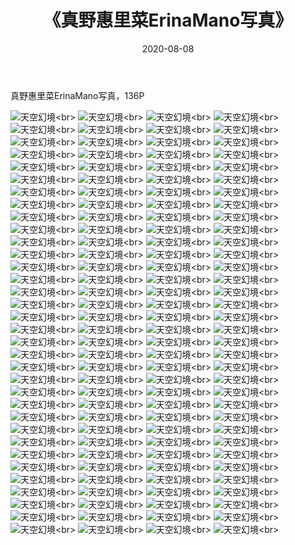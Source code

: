 ﻿---
layout: post
title: 《真野惠里菜ErinaMano写真》
date: 2020-08-08
img: http://photo.orgx.cf/%E6%80%A7%E6%84%9F/2019/真野惠里菜ErinaMano写真/000.jpg
tags: [美女,性感,泳衣]
---

真野惠里菜ErinaMano写真，136P

![天空幻境](http://photo.orgx.cf/%E6%80%A7%E6%84%9F/2019/真野惠里菜ErinaMano写真/001.jpg''天空幻境'')<br>
![天空幻境](http://photo.orgx.cf/%E6%80%A7%E6%84%9F/2019/真野惠里菜ErinaMano写真/002.jpg''天空幻境'')<br>
![天空幻境](http://photo.orgx.cf/%E6%80%A7%E6%84%9F/2019/真野惠里菜ErinaMano写真/003.jpg''天空幻境'')<br>
![天空幻境](http://photo.orgx.cf/%E6%80%A7%E6%84%9F/2019/真野惠里菜ErinaMano写真/004.jpg''天空幻境'')<br>
![天空幻境](http://photo.orgx.cf/%E6%80%A7%E6%84%9F/2019/真野惠里菜ErinaMano写真/005.jpg''天空幻境'')<br>
![天空幻境](http://photo.orgx.cf/%E6%80%A7%E6%84%9F/2019/真野惠里菜ErinaMano写真/006.jpg''天空幻境'')<br>
![天空幻境](http://photo.orgx.cf/%E6%80%A7%E6%84%9F/2019/真野惠里菜ErinaMano写真/007.jpg''天空幻境'')<br>
![天空幻境](http://photo.orgx.cf/%E6%80%A7%E6%84%9F/2019/真野惠里菜ErinaMano写真/008.jpg''天空幻境'')<br>
![天空幻境](http://photo.orgx.cf/%E6%80%A7%E6%84%9F/2019/真野惠里菜ErinaMano写真/009.jpg''天空幻境'')<br>
![天空幻境](http://photo.orgx.cf/%E6%80%A7%E6%84%9F/2019/真野惠里菜ErinaMano写真/010.jpg''天空幻境'')<br>
![天空幻境](http://photo.orgx.cf/%E6%80%A7%E6%84%9F/2019/真野惠里菜ErinaMano写真/011.jpg''天空幻境'')<br>
![天空幻境](http://photo.orgx.cf/%E6%80%A7%E6%84%9F/2019/真野惠里菜ErinaMano写真/012.jpg''天空幻境'')<br>
![天空幻境](http://photo.orgx.cf/%E6%80%A7%E6%84%9F/2019/真野惠里菜ErinaMano写真/013.jpg''天空幻境'')<br>
![天空幻境](http://photo.orgx.cf/%E6%80%A7%E6%84%9F/2019/真野惠里菜ErinaMano写真/014.jpg''天空幻境'')<br>
![天空幻境](http://photo.orgx.cf/%E6%80%A7%E6%84%9F/2019/真野惠里菜ErinaMano写真/015.jpg''天空幻境'')<br>
![天空幻境](http://photo.orgx.cf/%E6%80%A7%E6%84%9F/2019/真野惠里菜ErinaMano写真/016.jpg''天空幻境'')<br>
![天空幻境](http://photo.orgx.cf/%E6%80%A7%E6%84%9F/2019/真野惠里菜ErinaMano写真/017.jpg''天空幻境'')<br>
![天空幻境](http://photo.orgx.cf/%E6%80%A7%E6%84%9F/2019/真野惠里菜ErinaMano写真/018.jpg''天空幻境'')<br>
![天空幻境](http://photo.orgx.cf/%E6%80%A7%E6%84%9F/2019/真野惠里菜ErinaMano写真/019.jpg''天空幻境'')<br>
![天空幻境](http://photo.orgx.cf/%E6%80%A7%E6%84%9F/2019/真野惠里菜ErinaMano写真/020.jpg''天空幻境'')<br>
![天空幻境](http://photo.orgx.cf/%E6%80%A7%E6%84%9F/2019/真野惠里菜ErinaMano写真/021.jpg''天空幻境'')<br>
![天空幻境](http://photo.orgx.cf/%E6%80%A7%E6%84%9F/2019/真野惠里菜ErinaMano写真/022.jpg''天空幻境'')<br>
![天空幻境](http://photo.orgx.cf/%E6%80%A7%E6%84%9F/2019/真野惠里菜ErinaMano写真/023.jpg''天空幻境'')<br>
![天空幻境](http://photo.orgx.cf/%E6%80%A7%E6%84%9F/2019/真野惠里菜ErinaMano写真/024.jpg''天空幻境'')<br>
![天空幻境](http://photo.orgx.cf/%E6%80%A7%E6%84%9F/2019/真野惠里菜ErinaMano写真/025.jpg''天空幻境'')<br>
![天空幻境](http://photo.orgx.cf/%E6%80%A7%E6%84%9F/2019/真野惠里菜ErinaMano写真/026.jpg''天空幻境'')<br>
![天空幻境](http://photo.orgx.cf/%E6%80%A7%E6%84%9F/2019/真野惠里菜ErinaMano写真/027.jpg''天空幻境'')<br>
![天空幻境](http://photo.orgx.cf/%E6%80%A7%E6%84%9F/2019/真野惠里菜ErinaMano写真/028.jpg''天空幻境'')<br>
![天空幻境](http://photo.orgx.cf/%E6%80%A7%E6%84%9F/2019/真野惠里菜ErinaMano写真/029.jpg''天空幻境'')<br>
![天空幻境](http://photo.orgx.cf/%E6%80%A7%E6%84%9F/2019/真野惠里菜ErinaMano写真/030.jpg''天空幻境'')<br>
![天空幻境](http://photo.orgx.cf/%E6%80%A7%E6%84%9F/2019/真野惠里菜ErinaMano写真/031.jpg''天空幻境'')<br>
![天空幻境](http://photo.orgx.cf/%E6%80%A7%E6%84%9F/2019/真野惠里菜ErinaMano写真/032.jpg''天空幻境'')<br>
![天空幻境](http://photo.orgx.cf/%E6%80%A7%E6%84%9F/2019/真野惠里菜ErinaMano写真/033.jpg''天空幻境'')<br>
![天空幻境](http://photo.orgx.cf/%E6%80%A7%E6%84%9F/2019/真野惠里菜ErinaMano写真/034.jpg''天空幻境'')<br>
![天空幻境](http://photo.orgx.cf/%E6%80%A7%E6%84%9F/2019/真野惠里菜ErinaMano写真/035.jpg''天空幻境'')<br>
![天空幻境](http://photo.orgx.cf/%E6%80%A7%E6%84%9F/2019/真野惠里菜ErinaMano写真/036.jpg''天空幻境'')<br>
![天空幻境](http://photo.orgx.cf/%E6%80%A7%E6%84%9F/2019/真野惠里菜ErinaMano写真/037.jpg''天空幻境'')<br>
![天空幻境](http://photo.orgx.cf/%E6%80%A7%E6%84%9F/2019/真野惠里菜ErinaMano写真/038.jpg''天空幻境'')<br>
![天空幻境](http://photo.orgx.cf/%E6%80%A7%E6%84%9F/2019/真野惠里菜ErinaMano写真/039.jpg''天空幻境'')<br>
![天空幻境](http://photo.orgx.cf/%E6%80%A7%E6%84%9F/2019/真野惠里菜ErinaMano写真/040.jpg''天空幻境'')<br>
![天空幻境](http://photo.orgx.cf/%E6%80%A7%E6%84%9F/2019/真野惠里菜ErinaMano写真/041.jpg''天空幻境'')<br>
![天空幻境](http://photo.orgx.cf/%E6%80%A7%E6%84%9F/2019/真野惠里菜ErinaMano写真/042.jpg''天空幻境'')<br>
![天空幻境](http://photo.orgx.cf/%E6%80%A7%E6%84%9F/2019/真野惠里菜ErinaMano写真/043.jpg''天空幻境'')<br>
![天空幻境](http://photo.orgx.cf/%E6%80%A7%E6%84%9F/2019/真野惠里菜ErinaMano写真/044.jpg''天空幻境'')<br>
![天空幻境](http://photo.orgx.cf/%E6%80%A7%E6%84%9F/2019/真野惠里菜ErinaMano写真/045.jpg''天空幻境'')<br>
![天空幻境](http://photo.orgx.cf/%E6%80%A7%E6%84%9F/2019/真野惠里菜ErinaMano写真/046.jpg''天空幻境'')<br>
![天空幻境](http://photo.orgx.cf/%E6%80%A7%E6%84%9F/2019/真野惠里菜ErinaMano写真/047.jpg''天空幻境'')<br>
![天空幻境](http://photo.orgx.cf/%E6%80%A7%E6%84%9F/2019/真野惠里菜ErinaMano写真/048.jpg''天空幻境'')<br>
![天空幻境](http://photo.orgx.cf/%E6%80%A7%E6%84%9F/2019/真野惠里菜ErinaMano写真/049.jpg''天空幻境'')<br>
![天空幻境](http://photo.orgx.cf/%E6%80%A7%E6%84%9F/2019/真野惠里菜ErinaMano写真/050.jpg''天空幻境'')<br>
![天空幻境](http://photo.orgx.cf/%E6%80%A7%E6%84%9F/2019/真野惠里菜ErinaMano写真/051.jpg''天空幻境'')<br>
![天空幻境](http://photo.orgx.cf/%E6%80%A7%E6%84%9F/2019/真野惠里菜ErinaMano写真/052.jpg''天空幻境'')<br>
![天空幻境](http://photo.orgx.cf/%E6%80%A7%E6%84%9F/2019/真野惠里菜ErinaMano写真/053.jpg''天空幻境'')<br>
![天空幻境](http://photo.orgx.cf/%E6%80%A7%E6%84%9F/2019/真野惠里菜ErinaMano写真/054.jpg''天空幻境'')<br>
![天空幻境](http://photo.orgx.cf/%E6%80%A7%E6%84%9F/2019/真野惠里菜ErinaMano写真/055.jpg''天空幻境'')<br>
![天空幻境](http://photo.orgx.cf/%E6%80%A7%E6%84%9F/2019/真野惠里菜ErinaMano写真/056.jpg''天空幻境'')<br>
![天空幻境](http://photo.orgx.cf/%E6%80%A7%E6%84%9F/2019/真野惠里菜ErinaMano写真/057.jpg''天空幻境'')<br>
![天空幻境](http://photo.orgx.cf/%E6%80%A7%E6%84%9F/2019/真野惠里菜ErinaMano写真/058.jpg''天空幻境'')<br>
![天空幻境](http://photo.orgx.cf/%E6%80%A7%E6%84%9F/2019/真野惠里菜ErinaMano写真/059.jpg''天空幻境'')<br>
![天空幻境](http://photo.orgx.cf/%E6%80%A7%E6%84%9F/2019/真野惠里菜ErinaMano写真/060.jpg''天空幻境'')<br>
![天空幻境](http://photo.orgx.cf/%E6%80%A7%E6%84%9F/2019/真野惠里菜ErinaMano写真/061.jpg''天空幻境'')<br>
![天空幻境](http://photo.orgx.cf/%E6%80%A7%E6%84%9F/2019/真野惠里菜ErinaMano写真/062.jpg''天空幻境'')<br>
![天空幻境](http://photo.orgx.cf/%E6%80%A7%E6%84%9F/2019/真野惠里菜ErinaMano写真/063.jpg''天空幻境'')<br>
![天空幻境](http://photo.orgx.cf/%E6%80%A7%E6%84%9F/2019/真野惠里菜ErinaMano写真/064.jpg''天空幻境'')<br>
![天空幻境](http://photo.orgx.cf/%E6%80%A7%E6%84%9F/2019/真野惠里菜ErinaMano写真/065.jpg''天空幻境'')<br>
![天空幻境](http://photo.orgx.cf/%E6%80%A7%E6%84%9F/2019/真野惠里菜ErinaMano写真/066.jpg''天空幻境'')<br>
![天空幻境](http://photo.orgx.cf/%E6%80%A7%E6%84%9F/2019/真野惠里菜ErinaMano写真/067.jpg''天空幻境'')<br>
![天空幻境](http://photo.orgx.cf/%E6%80%A7%E6%84%9F/2019/真野惠里菜ErinaMano写真/068.jpg''天空幻境'')<br>
![天空幻境](http://photo.orgx.cf/%E6%80%A7%E6%84%9F/2019/真野惠里菜ErinaMano写真/069.jpg''天空幻境'')<br>
![天空幻境](http://photo.orgx.cf/%E6%80%A7%E6%84%9F/2019/真野惠里菜ErinaMano写真/070.jpg''天空幻境'')<br>
![天空幻境](http://photo.orgx.cf/%E6%80%A7%E6%84%9F/2019/真野惠里菜ErinaMano写真/071.jpg''天空幻境'')<br>
![天空幻境](http://photo.orgx.cf/%E6%80%A7%E6%84%9F/2019/真野惠里菜ErinaMano写真/072.jpg''天空幻境'')<br>
![天空幻境](http://photo.orgx.cf/%E6%80%A7%E6%84%9F/2019/真野惠里菜ErinaMano写真/073.jpg''天空幻境'')<br>
![天空幻境](http://photo.orgx.cf/%E6%80%A7%E6%84%9F/2019/真野惠里菜ErinaMano写真/074.jpg''天空幻境'')<br>
![天空幻境](http://photo.orgx.cf/%E6%80%A7%E6%84%9F/2019/真野惠里菜ErinaMano写真/075.jpg''天空幻境'')<br>
![天空幻境](http://photo.orgx.cf/%E6%80%A7%E6%84%9F/2019/真野惠里菜ErinaMano写真/076.jpg''天空幻境'')<br>
![天空幻境](http://photo.orgx.cf/%E6%80%A7%E6%84%9F/2019/真野惠里菜ErinaMano写真/077.jpg''天空幻境'')<br>
![天空幻境](http://photo.orgx.cf/%E6%80%A7%E6%84%9F/2019/真野惠里菜ErinaMano写真/078.jpg''天空幻境'')<br>
![天空幻境](http://photo.orgx.cf/%E6%80%A7%E6%84%9F/2019/真野惠里菜ErinaMano写真/079.jpg''天空幻境'')<br>
![天空幻境](http://photo.orgx.cf/%E6%80%A7%E6%84%9F/2019/真野惠里菜ErinaMano写真/080.jpg''天空幻境'')<br>
![天空幻境](http://photo.orgx.cf/%E6%80%A7%E6%84%9F/2019/真野惠里菜ErinaMano写真/081.jpg''天空幻境'')<br>
![天空幻境](http://photo.orgx.cf/%E6%80%A7%E6%84%9F/2019/真野惠里菜ErinaMano写真/082.jpg''天空幻境'')<br>
![天空幻境](http://photo.orgx.cf/%E6%80%A7%E6%84%9F/2019/真野惠里菜ErinaMano写真/083.jpg''天空幻境'')<br>
![天空幻境](http://photo.orgx.cf/%E6%80%A7%E6%84%9F/2019/真野惠里菜ErinaMano写真/084.jpg''天空幻境'')<br>
![天空幻境](http://photo.orgx.cf/%E6%80%A7%E6%84%9F/2019/真野惠里菜ErinaMano写真/085.jpg''天空幻境'')<br>
![天空幻境](http://photo.orgx.cf/%E6%80%A7%E6%84%9F/2019/真野惠里菜ErinaMano写真/086.jpg''天空幻境'')<br>
![天空幻境](http://photo.orgx.cf/%E6%80%A7%E6%84%9F/2019/真野惠里菜ErinaMano写真/087.jpg''天空幻境'')<br>
![天空幻境](http://photo.orgx.cf/%E6%80%A7%E6%84%9F/2019/真野惠里菜ErinaMano写真/088.jpg''天空幻境'')<br>
![天空幻境](http://photo.orgx.cf/%E6%80%A7%E6%84%9F/2019/真野惠里菜ErinaMano写真/089.jpg''天空幻境'')<br>
![天空幻境](http://photo.orgx.cf/%E6%80%A7%E6%84%9F/2019/真野惠里菜ErinaMano写真/090.jpg''天空幻境'')<br>
![天空幻境](http://photo.orgx.cf/%E6%80%A7%E6%84%9F/2019/真野惠里菜ErinaMano写真/091.jpg''天空幻境'')<br>
![天空幻境](http://photo.orgx.cf/%E6%80%A7%E6%84%9F/2019/真野惠里菜ErinaMano写真/092.jpg''天空幻境'')<br>
![天空幻境](http://photo.orgx.cf/%E6%80%A7%E6%84%9F/2019/真野惠里菜ErinaMano写真/093.jpg''天空幻境'')<br>
![天空幻境](http://photo.orgx.cf/%E6%80%A7%E6%84%9F/2019/真野惠里菜ErinaMano写真/094.jpg''天空幻境'')<br>
![天空幻境](http://photo.orgx.cf/%E6%80%A7%E6%84%9F/2019/真野惠里菜ErinaMano写真/095.jpg''天空幻境'')<br>
![天空幻境](http://photo.orgx.cf/%E6%80%A7%E6%84%9F/2019/真野惠里菜ErinaMano写真/096.jpg''天空幻境'')<br>
![天空幻境](http://photo.orgx.cf/%E6%80%A7%E6%84%9F/2019/真野惠里菜ErinaMano写真/097.jpg''天空幻境'')<br>
![天空幻境](http://photo.orgx.cf/%E6%80%A7%E6%84%9F/2019/真野惠里菜ErinaMano写真/098.jpg''天空幻境'')<br>
![天空幻境](http://photo.orgx.cf/%E6%80%A7%E6%84%9F/2019/真野惠里菜ErinaMano写真/099.jpg''天空幻境'')<br>
![天空幻境](http://photo.orgx.cf/%E6%80%A7%E6%84%9F/2019/真野惠里菜ErinaMano写真/100.jpg''天空幻境'')<br>
![天空幻境](http://photo.orgx.cf/%E6%80%A7%E6%84%9F/2019/真野惠里菜ErinaMano写真/101.jpg''天空幻境'')<br>
![天空幻境](http://photo.orgx.cf/%E6%80%A7%E6%84%9F/2019/真野惠里菜ErinaMano写真/102.jpg''天空幻境'')<br>
![天空幻境](http://photo.orgx.cf/%E6%80%A7%E6%84%9F/2019/真野惠里菜ErinaMano写真/103.jpg''天空幻境'')<br>
![天空幻境](http://photo.orgx.cf/%E6%80%A7%E6%84%9F/2019/真野惠里菜ErinaMano写真/104.jpg''天空幻境'')<br>
![天空幻境](http://photo.orgx.cf/%E6%80%A7%E6%84%9F/2019/真野惠里菜ErinaMano写真/105.jpg''天空幻境'')<br>
![天空幻境](http://photo.orgx.cf/%E6%80%A7%E6%84%9F/2019/真野惠里菜ErinaMano写真/106.jpg''天空幻境'')<br>
![天空幻境](http://photo.orgx.cf/%E6%80%A7%E6%84%9F/2019/真野惠里菜ErinaMano写真/107.jpg''天空幻境'')<br>
![天空幻境](http://photo.orgx.cf/%E6%80%A7%E6%84%9F/2019/真野惠里菜ErinaMano写真/108.jpg''天空幻境'')<br>
![天空幻境](http://photo.orgx.cf/%E6%80%A7%E6%84%9F/2019/真野惠里菜ErinaMano写真/109.jpg''天空幻境'')<br>
![天空幻境](http://photo.orgx.cf/%E6%80%A7%E6%84%9F/2019/真野惠里菜ErinaMano写真/110.jpg''天空幻境'')<br>
![天空幻境](http://photo.orgx.cf/%E6%80%A7%E6%84%9F/2019/真野惠里菜ErinaMano写真/111.jpg''天空幻境'')<br>
![天空幻境](http://photo.orgx.cf/%E6%80%A7%E6%84%9F/2019/真野惠里菜ErinaMano写真/112.jpg''天空幻境'')<br>
![天空幻境](http://photo.orgx.cf/%E6%80%A7%E6%84%9F/2019/真野惠里菜ErinaMano写真/113.jpg''天空幻境'')<br>
![天空幻境](http://photo.orgx.cf/%E6%80%A7%E6%84%9F/2019/真野惠里菜ErinaMano写真/114.jpg''天空幻境'')<br>
![天空幻境](http://photo.orgx.cf/%E6%80%A7%E6%84%9F/2019/真野惠里菜ErinaMano写真/115.jpg''天空幻境'')<br>
![天空幻境](http://photo.orgx.cf/%E6%80%A7%E6%84%9F/2019/真野惠里菜ErinaMano写真/116.jpg''天空幻境'')<br>
![天空幻境](http://photo.orgx.cf/%E6%80%A7%E6%84%9F/2019/真野惠里菜ErinaMano写真/117.jpg''天空幻境'')<br>
![天空幻境](http://photo.orgx.cf/%E6%80%A7%E6%84%9F/2019/真野惠里菜ErinaMano写真/118.jpg''天空幻境'')<br>
![天空幻境](http://photo.orgx.cf/%E6%80%A7%E6%84%9F/2019/真野惠里菜ErinaMano写真/119.jpg''天空幻境'')<br>
![天空幻境](http://photo.orgx.cf/%E6%80%A7%E6%84%9F/2019/真野惠里菜ErinaMano写真/120.jpg''天空幻境'')<br>
![天空幻境](http://photo.orgx.cf/%E6%80%A7%E6%84%9F/2019/真野惠里菜ErinaMano写真/121.jpg''天空幻境'')<br>
![天空幻境](http://photo.orgx.cf/%E6%80%A7%E6%84%9F/2019/真野惠里菜ErinaMano写真/122.jpg''天空幻境'')<br>
![天空幻境](http://photo.orgx.cf/%E6%80%A7%E6%84%9F/2019/真野惠里菜ErinaMano写真/123.jpg''天空幻境'')<br>
![天空幻境](http://photo.orgx.cf/%E6%80%A7%E6%84%9F/2019/真野惠里菜ErinaMano写真/124.jpg''天空幻境'')<br>
![天空幻境](http://photo.orgx.cf/%E6%80%A7%E6%84%9F/2019/真野惠里菜ErinaMano写真/125.jpg''天空幻境'')<br>
![天空幻境](http://photo.orgx.cf/%E6%80%A7%E6%84%9F/2019/真野惠里菜ErinaMano写真/126.jpg''天空幻境'')<br>
![天空幻境](http://photo.orgx.cf/%E6%80%A7%E6%84%9F/2019/真野惠里菜ErinaMano写真/127.jpg''天空幻境'')<br>
![天空幻境](http://photo.orgx.cf/%E6%80%A7%E6%84%9F/2019/真野惠里菜ErinaMano写真/128.jpg''天空幻境'')<br>
![天空幻境](http://photo.orgx.cf/%E6%80%A7%E6%84%9F/2019/真野惠里菜ErinaMano写真/129.jpg''天空幻境'')<br>
![天空幻境](http://photo.orgx.cf/%E6%80%A7%E6%84%9F/2019/真野惠里菜ErinaMano写真/130.jpg''天空幻境'')<br>
![天空幻境](http://photo.orgx.cf/%E6%80%A7%E6%84%9F/2019/真野惠里菜ErinaMano写真/131.jpg''天空幻境'')<br>
![天空幻境](http://photo.orgx.cf/%E6%80%A7%E6%84%9F/2019/真野惠里菜ErinaMano写真/132.jpg''天空幻境'')<br>
![天空幻境](http://photo.orgx.cf/%E6%80%A7%E6%84%9F/2019/真野惠里菜ErinaMano写真/133.jpg''天空幻境'')<br>
![天空幻境](http://photo.orgx.cf/%E6%80%A7%E6%84%9F/2019/真野惠里菜ErinaMano写真/134.jpg''天空幻境'')<br>
![天空幻境](http://photo.orgx.cf/%E6%80%A7%E6%84%9F/2019/真野惠里菜ErinaMano写真/135.jpg''天空幻境'')<br>
![天空幻境](http://photo.orgx.cf/%E6%80%A7%E6%84%9F/2019/真野惠里菜ErinaMano写真/136.jpg''天空幻境'')<br>
